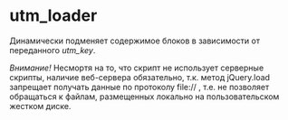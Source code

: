 # utm_loader
Динамически подменяет содержимое блоков в зависимости от переданного _utm_key_.

*Внимание!* Несмортя на то, что скрипт не использует серверные скрипты, наличие веб-сервера обязательно, т.к. метод jQuery.load запрещает получать данные по протоколу file:// , т.е. не позволяет обращаться к файлам, размещенных локально на пользовательском жестком диске.